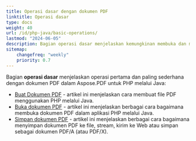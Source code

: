 ```yaml
---
title: Operasi dasar dengan dokumen PDF
linktitle: Operasi dasar
type: docs
weight: 40
url: /id/php-java/basic-operations/
lastmod: "2024-06-05"
description: Bagian operasi dasar menjelaskan kemungkinan membuka dan menyimpan dokumen PDF menggunakan Aspose.PDF untuk PHP melalui Java.
sitemap:
    changefreq: "weekly"
    priority: 0.7
---
```


Bagian **operasi dasar** menjelaskan operasi pertama dan paling sederhana dengan dokumen PDF dalam Aspose.PDF untuk PHP melalui Java:

- [Buat Dokumen PDF](/pdf/id/php-java/create-document/) - artikel ini menjelaskan cara membuat file PDF menggunakan PHP melalui Java.
- [Buka dokumen PDF](/pdf/id/php-java/open-pdf-document/) - artikel ini menjelaskan berbagai cara bagaimana membuka dokumen PDF dalam aplikasi PHP melalui Java.
- [Simpan dokumen PDF](/pdf/id/php-java/save-pdf-document/) - artikel ini menjelaskan berbagai cara bagaimana menyimpan dokumen PDF ke file, stream, kirim ke Web atau simpan sebagai dokumen PDF/A (atau PDF/X).